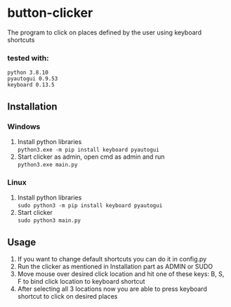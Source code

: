 # button-clicker
The program to click on places defined by the user using keyboard shortcuts

### tested with:  
```
python 3.8.10  
pyautogui 0.9.53  
keyboard 0.13.5  
```

## Installation  
### Windows  
1. Install python libraries  
`python3.exe -m pip install keyboard pyautogui`  
2. Start clicker as admin, open cmd as admin and run  
`python3.exe main.py`  
  
### Linux
1. Install python libraries  
`sudo python3 -m pip install keyboard pyautogui`  
2. Start clicker  
`sudo python3 main.py`  

## Usage  
1. If you want to change default shortcuts you can do it in config.py
2. Run the clicker as mentioned in Installation part as ADMIN or SUDO  
3. Move mouse over desired click location and hit one of these keys: B, S, F to bind click location to keyboard shortcut    
4. After selecting all 3 locations now you are able to press keyboard shortcut to click on desired places
